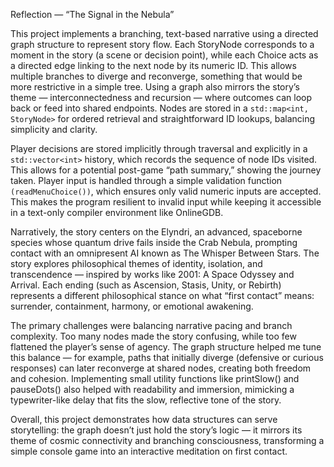 
Reflection — “The Signal in the Nebula”

This project implements a branching, text-based narrative using a directed graph structure to represent story flow. Each StoryNode corresponds to a moment
in the story (a scene or decision point), while each Choice acts as a directed edge linking to the next node by its numeric ID. This allows multiple branches
to diverge and reconverge, something that would be more restrictive in a simple tree. Using a graph also mirrors the story’s theme — interconnectedness
and recursion — where outcomes can loop back or feed into shared endpoints. Nodes are stored in a ```std::map<int, StoryNode>``` for ordered retrieval and
straightforward ID lookups, balancing simplicity and clarity.

Player decisions are stored implicitly through traversal and explicitly in a ```std::vector<int>``` history, which records the sequence of node IDs visited.
This allows for a potential post-game “path summary,” showing the journey taken. Player input is handled through a simple validation function ```(readMenuChoice())```,
which ensures only valid numeric inputs are accepted. This makes the program resilient to invalid input while keeping it accessible in a text-only compiler
environment like OnlineGDB.

Narratively, the story centers on the Elyndri, an advanced, spaceborne species whose quantum drive fails inside the Crab Nebula, prompting contact with an
omnipresent AI known as The Whisper Between Stars. The story explores philosophical themes of identity, isolation, and transcendence — inspired by works
like 2001: A Space Odyssey and Arrival. Each ending (such as Ascension, Stasis, Unity, or Rebirth) represents a different philosophical stance on what
“first contact” means: surrender, containment, harmony, or emotional awakening.

The primary challenges were balancing narrative pacing and branch complexity. Too many nodes made the story confusing, while too few flattened the player’s
sense of agency. The graph structure helped me tune this balance — for example, paths that initially diverge (defensive or curious responses) can later
reconverge at shared nodes, creating both freedom and cohesion. Implementing small utility functions like printSlow() and pauseDots() also helped with
readability and immersion, mimicking a typewriter-like delay that fits the slow, reflective tone of the story.

Overall, this project demonstrates how data structures can serve storytelling: the graph doesn’t just hold the story’s logic — it mirrors its theme of
cosmic connectivity and branching consciousness, transforming a simple console game into an interactive meditation on first contact.

